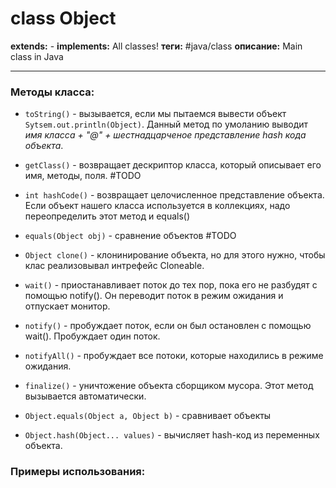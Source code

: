 # class Object
**extends:** -
**implements:** All classes!
**теги:** #java/class 
**описание:** Main class in Java

---

### Методы класса:
- `toString()` - вызывается, если мы пытаемся вывести объект `Sytsem.out.println(Object)`. Данный метод по умоланию выводит *имя класса + "@" + шестнадцарченое представление hash кода объекта*. 
- `getClass()` - возвращает дескриптор класса, который описывает его имя, методы, поля. #TODO <?сравнить с документацией?>
- `int hashCode()` - возвращает целочисленное представление объекта. Если объект нашего класса используется в коллекциях, надо переопределить этот метод и equals()
- `equals(Object obj)` - сравнение объектов #TODO <?Каким образом??>
- `Object clone()` - клонинирование объекта, но для этого нужно, чтобы клас реализовывал интрефейс Cloneable.

- `wait()` - приостанавливает поток до тех пор, пока его не разбудят с помощью notify(). Он переводит поток в режим ожидания и отпускает монитор.
- `notify()` - пробуждает поток, если он был остановлен с помощью wait(). Пробуждает один поток.
- `notifyAll()` - пробуждает все потоки, которые находились в режиме ожидания.
- `finalize()` - уничтожение объекта сборщиком мусора. Этот метод вызывается автоматически.

- `Object.equals(Object a, Object b)` - сравнивает объекты
- `Object.hash(Object... values)` - вычисляет hash-код из переменных объекта.

### Примеры использования:

